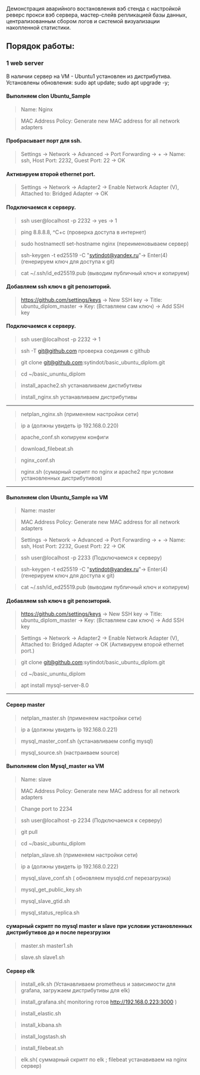 Демонстрация аварийного востановления вэб стенда с настройкой реверс прокси вэб сервера,  мастер-слейв репликацией базы данных, централизованным сбором логов и системой визуализации накопленной статистики.

## Порядок работы:

### 1 web server

В наличии сервер на VM - Ubuntu1 установлен из дистрибутива. Установлены обновления:
sudo apt update; sudo apt upgrade -y;
#### Выполняем clon Ubuntu_Sample  
> Name: Nginx

> MAC Address Policy: Generate new MAC address for all network adapters

#### Пробрасывает порт для ssh.
> Settings -> Network -> Advanced -> Port Forwarding -> + -> Name: ssh, Host Port: 2232, Guest Port: 22 -> OK

#### Активируем второй ethernet port.
> Settings -> Network -> Adapter2 -> Enable Network Adapter (V), Attached to: Bridged Adapter -> OK

#### Подключаемся к серверу.
> ssh user@localhost -p 2232 -> yes -> 1

> ping 8.8.8.8, ^C+c (проверка доступа в интернет)

> sudo hostnamectl set-hostname nginx (переименовываем сервер)

> ssh-keygen -t ed25519  -C "sytindot@yandex.ru"-> Enter(4) (генерируем ключ для доступа к git)

> cat ~/.ssh/id_ed25519.pub (выводим публичный ключ и копируем)

#### Добавляем ssh ключ в git репозиторий.
> https://github.com/settings/keys -> New SSH key -> Title: ubuntu_diplom_master -> Key: (Вставляем сам ключ) -> Add SSH key
#### Подключаемся к серверу.
> ssh user@localhost -p 2232  -> 1

> ssh -T git@github.com проверка соединия с github

> git clone git@github.com:sytindot/basic_ubuntu_diplom.git

> cd ~/basic_ununtu_diplom

> install_apache2.sh устанавливаем дистибутивы

> install_nginx.sh устанавливаем дистрибутивы

-----------------------------------------------------------
> netplan_nginx.sh (применяем настройки сети)

> ip a (должны увидеть ip 192.168.0.220)


> apache_conf.sh копируем конфиги

> download_filebeat.sh

> nginx_conf.sh

> nginx.sh (сумарный скрипт по nginx и  apache2 при условии установленных дистрибутивов)
-------------------------------------------------------------

#### Выполняем clon Ubuntu_Sample на VM
> Name: master

> MAC Address Policy: Generate new MAC address for all network adapters


> Settings -> Network -> Advanced -> Port Forwarding -> + -> Name: ssh, Host Port: 2232, Guest Port: 22 -> OK 

> ssh user@localhost -p 2233 (Подключаемся к серверу)

> ssh-keygen -t ed25519  -C "sytindot@yandex.ru"-> Enter(4) (генерируем ключ для доступа к git)

> cat ~/.ssh/id_ed25519.pub (выводим публичный ключ и копируем)
#### Добавляем ssh ключ в git репозиторий.

> https://github.com/settings/keys -> New SSH key -> Title: ubuntu_diplom_master -> Key: (Вставляем сам ключ) -> Add SSH key

> Settings -> Network -> Adapter2 -> Enable Network Adapter (V), Attached to: Bridged Adapter -> OK (Активируем второй ethernet port.)

> git clone git@github.com:sytindot/basic_ubuntu_diplom.git

> cd ~/basic_ununtu_diplom

> apt install mysql-server-8.0

-----------------------------------------------------------
#### Сервер master
> netplan_master.sh (применяем настройки сети)

> ip a (должны увидеть ip 192.168.0.221)


> mysql_master_conf.sh (устанавливаем config mysql)

> mysql_source.sh (настраиваем source)

#### Выполняем clon Mysql_master на VM
> Name: slave

> MAC Address Policy: Generate new MAC address for all network adapters

> Change port to 2234

> ssh user@localhost -p 2234 (Подключаемся к серверу)

> git pull

> cd ~/basic_ubuntu_diplom

> netplan_slave.sh (применяем настройки сети)

> ip a (должны увидеть ip 192.168.0.222)

> mysql_slave_conf.sh ( обновляем mysqld.cnf перезагрузка)


> mysql_get_public_key.sh

> mysql_slave_gtid.sh

> mysql_status_replica.sh


#### сумарный скрипт по mysql master  и  slave  при условии установленных дистрибутивов до и после перезгрузки

> master.sh master1.sh

> slave.sh slave1.sh



#### Сервер  elk
> install_elk.sh (Устанавливаем prometheus и зависимости для grafana, загружаем дистрибутивы для elk)

> install_grafana.sh( monitoring готов http://192.168.0.223:3000 )

> install_elastic.sh

> install_kibana.sh 

> install_logstash.sh

> install_filebeat.sh

> elk.sh( суммарный скрипт по elk ; filebeat устанавиваем на nginx сервер)





